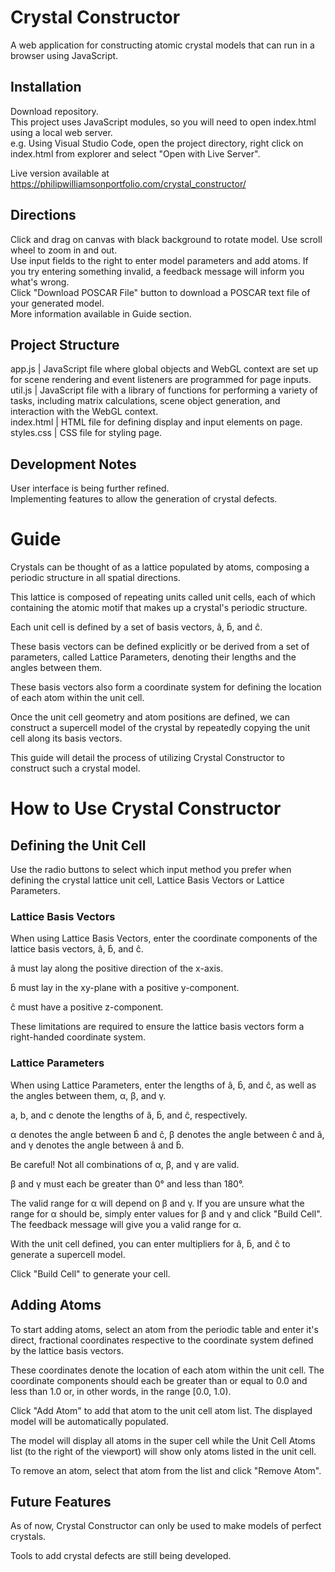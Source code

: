# Crystal Constructor

A web application for constructing atomic crystal models that can run in a browser using JavaScript.

## Installation

Download repository.  
This project uses JavaScript modules, so you will need to open index.html using a local web server.  
e.g. Using Visual Studio Code, open the project directory, right click on index.html from explorer and select "Open with Live Server".

Live version available at https://philipwilliamsonportfolio.com/crystal_constructor/

## Directions

Click and drag on canvas with black background to rotate model. Use scroll wheel to zoom in and out.  
Use input fields to the right to enter model parameters and add atoms. If you try entering something invalid, a feedback message will inform you what's wrong.  
Click "Download POSCAR File" button to download a POSCAR text file of your generated model.  
More information available in Guide section.

## Project Structure

app.js | JavaScript file where global objects and WebGL context are set up for scene rendering and event listeners are programmed for page inputs.  
util.js | JavaScript file with a library of functions for performing a variety of tasks, including matrix calculations, scene object generation, and interaction with the WebGL context.  
index.html | HTML file for defining display and input elements on page.  
styles.css | CSS file for styling page.

## Development Notes

User interface is being further refined.  
Implementing features to allow the generation of crystal defects.

# Guide

Crystals can be thought of as a lattice populated by atoms, composing a periodic structure in all spatial directions.

This lattice is composed of repeating units called unit cells, each of which containing the atomic motif that makes up a crystal's periodic structure.

Each unit cell is defined by a set of basis vectors, â, b̂, and ĉ.

These basis vectors can be defined explicitly or be derived from a set of parameters, called Lattice Parameters, denoting their lengths and the angles between them.

These basis vectors also form a coordinate system for defining the location of each atom within the unit cell.

Once the unit cell geometry and atom positions are defined, we can construct a supercell model of the crystal by repeatedly copying the unit cell along its basis vectors.

This guide will detail the process of utilizing Crystal Constructor to construct such a crystal model.

# How to Use Crystal Constructor

## Defining the Unit Cell

Use the radio buttons to select which input method you prefer when defining the crystal lattice unit cell, Lattice Basis Vectors or Lattice Parameters.

### Lattice Basis Vectors

When using Lattice Basis Vectors, enter the coordinate components of the lattice basis vectors, â, b̂, and ĉ.

â must lay along the positive direction of the x-axis.

b̂ must lay in the xy-plane with a positive y-component.

ĉ must have a positive z-component.

These limitations are required to ensure the lattice basis vectors form a right-handed coordinate system.

### Lattice Parameters

When using Lattice Parameters, enter the lengths of â, b̂, and ĉ, as well as the angles between them, α, β, and γ.

a, b, and c denote the lengths of â, b̂, and ĉ, respectively.

α denotes the angle between b̂ and ĉ, β denotes the angle between ĉ and â, and γ denotes the angle between â and b̂.

Be careful! Not all combinations of α, β, and γ are valid.

β and γ must each be greater than 0° and less than 180°.

The valid range for α will depend on β and γ.
If you are unsure what the range for α should be, simply enter values for β and γ and click "Build Cell". The feedback message will give you a valid range for α.

With the unit cell defined, you can enter multipliers for â, b̂, and ĉ to generate a supercell model.

Click "Build Cell" to generate your cell.

## Adding Atoms

To start adding atoms, select an atom from the periodic table and enter it's direct, fractional coordinates respective to the coordinate system defined by the lattice basis vectors.

These coordinates denote the location of each atom within the unit cell. The coordinate components should each be greater than or equal to 0.0 and less than 1.0 or, in other words, in the range [0.0, 1.0).

Click "Add Atom" to add that atom to the unit cell atom list. The displayed model will be automatically populated.

The model will display all atoms in the super cell while the Unit Cell Atoms list (to the right of the viewport) will show only atoms listed in the unit cell.

To remove an atom, select that atom from the list and click "Remove Atom".

## Future Features

As of now, Crystal Constructor can only be used to make models of perfect crystals.

Tools to add crystal defects are still being developed.
